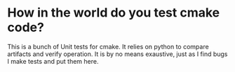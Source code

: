 # How in the world do you test cmake code?
This is a bunch of Unit tests for cmake. It relies on python to compare 
artifacts and verify operation. It is by no means exaustive, just as I find bugs 
I make tests and put them here.

